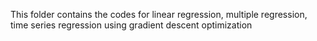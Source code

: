 This folder contains the codes for linear regression, multiple regression, time series regression using gradient descent optimization
